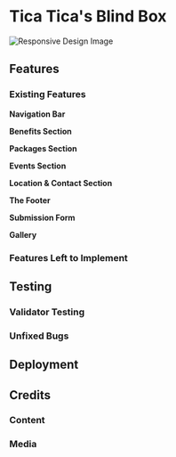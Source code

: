 # Tica Tica's Blind Box
![Responsive Design Image](../Portfoilo-Project-1-CI/assets/images/readme.md/responsive-design-main.png)

## Features

### Existing Features

**Navigation Bar**

**Benefits Section**

**Packages Section**

**Events Section**

**Location & Contact Section**

**The Footer**

**Submission Form**

**Gallery**

### Features Left to Implement

## Testing

### Validator Testing

### Unfixed Bugs

## Deployment

## Credits

### Content

### Media

